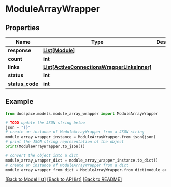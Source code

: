 # ModuleArrayWrapper


## Properties

Name | Type | Description | Notes
------------ | ------------- | ------------- | -------------
**response** | [**List[Module]**](Module.md) |  | [optional] 
**count** | **int** |  | [optional] 
**links** | [**List[ActiveConnectionsWrapperLinksInner]**](ActiveConnectionsWrapperLinksInner.md) |  | [optional] 
**status** | **int** |  | [optional] 
**status_code** | **int** |  | [optional] 

## Example

```python
from docspace.models.module_array_wrapper import ModuleArrayWrapper

# TODO update the JSON string below
json = "{}"
# create an instance of ModuleArrayWrapper from a JSON string
module_array_wrapper_instance = ModuleArrayWrapper.from_json(json)
# print the JSON string representation of the object
print(ModuleArrayWrapper.to_json())

# convert the object into a dict
module_array_wrapper_dict = module_array_wrapper_instance.to_dict()
# create an instance of ModuleArrayWrapper from a dict
module_array_wrapper_from_dict = ModuleArrayWrapper.from_dict(module_array_wrapper_dict)
```
[[Back to Model list]](../README.md#documentation-for-models) [[Back to API list]](../README.md#documentation-for-api-endpoints) [[Back to README]](../README.md)


